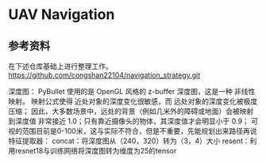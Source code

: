 # UAV Navigation

## 参考资料
在下述仓库基础上进行整理工作。
https://github.com/congshan22104/navigation_strategy.git


深度图：
    PyBullet 使用的是 OpenGL 风格的 z-buffer 深度图，这是一种 非线性映射。
    映射公式使得 近处对象的深度变化很敏感，而 远处对象的深度变化被极度压缩；
    因此，大多数场景中，远处的背景（例如几米外的障碍或地面）会被映射到深度值 非常接近 1.0；只有靠近摄像头的物体，其深度值才会明显小于 0.9；
    可视的范围目前是0-100米，这与实际不符合，但是不重要，先能规划出来路径再说
特征提取器：
    concat：将深度图从（240，320）转为（3，4）大小
    resent：利用resnet18与训练网络将深度图转为维度为25的tensor
